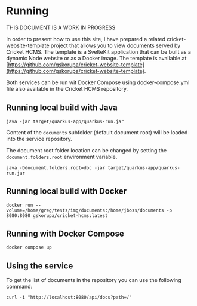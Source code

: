 # Running

THIS DOCUMENT IS A WORK IN PROGRESS

In order to present how to use this site, I have prepared a related cricket-website-template project that allows you to view documents served by Cricket HCMS. The template is a SvelteKit application that can be built as a dynamic Node website or as a Docker image. The template is available at [https://github.com/gskorupa/cricket-website-template](https://github.com/gskorupa/cricket-website-template).

Both services can be run wit Docker Compose using docker-compose.yml file also available in the Cricket HCMS repository.

## Running local build with Java

```shell
java -jar target/quarkus-app/quarkus-run.jar
```
Content of the `documents` subfolder (default document root) will be loaded into the service repository.

The document root folder location can be changed by setting the `document.folders.root`
environment variable.
```
java -Ddocument.folders.root=doc -jar target/quarkus-app/quarkus-run.jar
```

## Running local build with Docker

```shell
docker run --volume=/home/greg/tests/img/documents:/home/jboss/documents -p 8080:8080 gskorupa/cricket-hcms:latest
```

## Running with Docker Compose

```shell
docker compose up
```

## Using the service


To get the list of documents in the repository you can use the following command:

```shell
curl -i "http://localhost:8080/api/docs?path=/"
```
